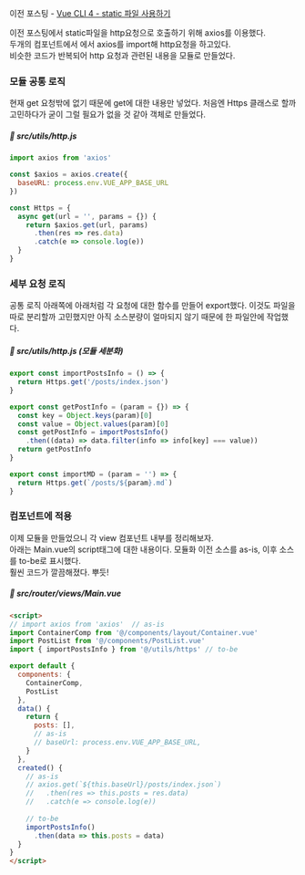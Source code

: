이전 포스팅 - [Vue CLI 4 - static 파일 사용하기](vue-cli-4-use-static-file)

이전 포스팅에서 static파일을 http요청으로 호출하기 위해 axios를 이용했다.  
두개의 컴포넌트에서 에서 axios를 import해 http요청을 하고있다.  
비슷한 코드가 반복되어 http 요청과 관련된 내용을 모듈로 만들었다.  

### 모듈 공통 로직
현재 get 요청밖에 없기 때문에 get에 대한 내용만 넣었다.
처음엔 Https 클래스로 할까 고민하다가 굳이 그럴 필요가 없을 것 같아 객체로 만들었다.

##### 📃 src/utils/http.js

``` javascript
import axios from 'axios'

const $axios = axios.create({
  baseURL: process.env.VUE_APP_BASE_URL
})

const Https = {
  async get(url = '', params = {}) {
    return $axios.get(url, params)
      .then(res => res.data)
      .catch(e => console.log(e))
  }
}
```

### 세부 요청 로직
공통 로직 아래쪽에 아래처럼 각 요청에 대한 함수를 만들어 export했다.
이것도 파일을 따로 분리할까 고민했지만 아직 소스분량이 얼마되지 않기 때문에 한 파일안에 작업했다.

##### 📃 src/utils/http.js (모듈 세분화)

```javascript
export const importPostsInfo = () => {
  return Https.get('/posts/index.json')
}

export const getPostInfo = (param = {}) => {
  const key = Object.keys(param)[0]
  const value = Object.values(param)[0]
  const getPostInfo = importPostsInfo()
    .then((data) => data.filter(info => info[key] === value))
  return getPostInfo
}

export const importMD = (param = '') => {
  return Https.get(`/posts/${param}.md`)
}
```

### 컴포넌트에 적용
이제 모듈을 만들었으니 각 view 컴포넌트 내부를 정리해보자.    
아래는 Main.vue의 script태그에 대한 내용이다. 모듈화 이전 소스를 as-is, 이후 소스를 to-be로 표시했다.  
훨씬 코드가 깔끔해졌다. 뿌듯!  

##### 📃 src/router/views/Main.vue 

```html
<script>
// import axios from 'axios'  // as-is
import ContainerComp from '@/components/layout/Container.vue'
import PostList from '@/components/PostList.vue'
import { importPostsInfo } from '@/utils/https' // to-be

export default {
  components: {
    ContainerComp,
    PostList
  },
  data() {
    return {
      posts: [],
      // as-is
      // baseUrl: process.env.VUE_APP_BASE_URL,
    }
  },
  created() {
    // as-is
    // axios.get(`${this.baseUrl}/posts/index.json`)
    //   .then(res => this.posts = res.data)
    //   .catch(e => console.log(e))
    
    // to-be
    importPostsInfo()
      .then(data => this.posts = data)
  }
}
</script>
```